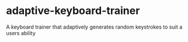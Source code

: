 # adaptive-keyboard-trainer
A keyboard trainer that adaptively generates random keystrokes to suit a users ability
